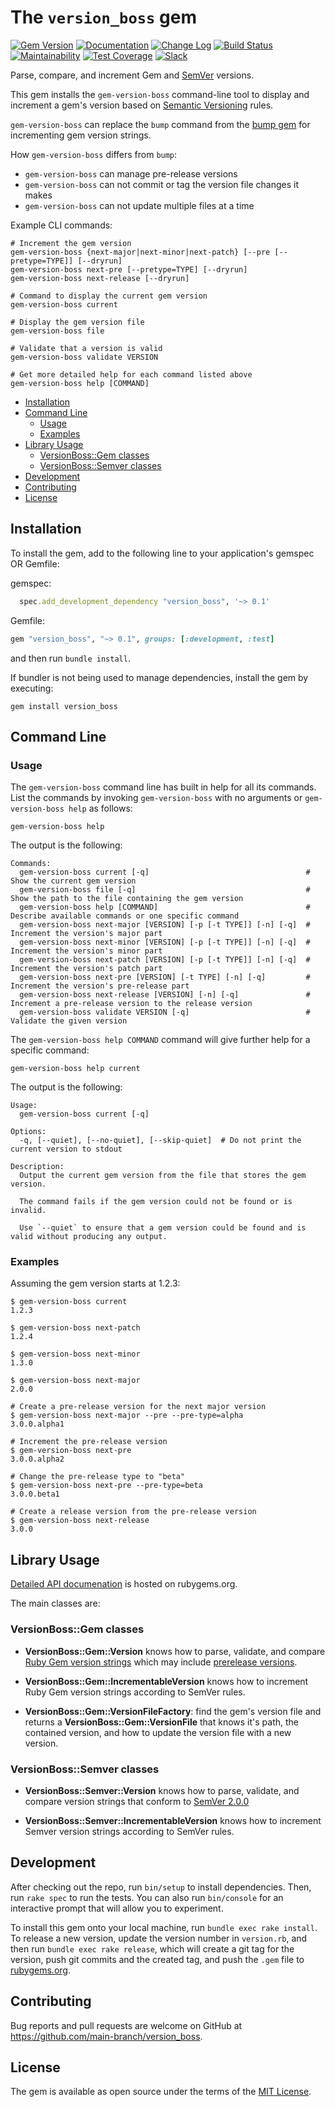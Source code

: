 # The `version_boss` gem

[![Gem Version](https://badge.fury.io/rb/version_boss.svg)](https://badge.fury.io/rb/version_boss)
[![Documentation](https://img.shields.io/badge/Documentation-Latest-green)](https://rubydoc.info/gems/version_boss/)
[![Change Log](https://img.shields.io/badge/CHANGELOG-Latest-green)](https://rubydoc.info/gems/version_boss/file/CHANGELOG.md)
[![Build Status](https://github.com/main-branch/version_boss/actions/workflows/continuous-integration.yml/badge.svg)](https://github.com/main-branch/version_boss/actions/workflows/continuous-integration.yml)
[![Maintainability](https://api.codeclimate.com/v1/badges/44a42ed085fe162e5dff/maintainability)](https://codeclimate.com/github/main-branch/version_boss/maintainability)
[![Test Coverage](https://api.codeclimate.com/v1/badges/44a42ed085fe162e5dff/test_coverage)](https://codeclimate.com/github/main-branch/version_boss/test_coverage)
[![Slack](https://img.shields.io/badge/slack-main--branch/version__boss-yellow.svg?logo=slack)](https://main-branch.slack.com/archives/C07MCMDBJLX)

Parse, compare, and increment Gem and [SemVer](https://semver.org) versions.

This gem installs the `gem-version-boss` command-line tool to display and increment a
gem's version based on [Semantic Versioning](https://semver.org) rules.

`gem-version-boss` can replace the `bump` command from the [bump
gem](https://rubygems.org/gems/bump/) for incrementing gem version strings.

How `gem-version-boss` differs from `bump`:

* `gem-version-boss` can manage pre-release versions
* `gem-version-boss` can not commit or tag the version file changes it makes
* `gem-version-boss` can not update multiple files at a time

Example CLI commands:

```shell
# Increment the gem version
gem-version-boss {next-major|next-minor|next-patch} [--pre [--pretype=TYPE]] [--dryrun]
gem-version-boss next-pre [--pretype=TYPE] [--dryrun]
gem-version-boss next-release [--dryrun]

# Command to display the current gem version
gem-version-boss current

# Display the gem version file
gem-version-boss file

# Validate that a version is valid
gem-version-boss validate VERSION

# Get more detailed help for each command listed above
gem-version-boss help [COMMAND]
```

* [Installation](#installation)
* [Command Line](#command-line)
  * [Usage](#usage)
  * [Examples](#examples)
* [Library Usage](#library-usage)
  * [VersionBoss::Gem classes](#versionbossgem-classes)
  * [VersionBoss::Semver classes](#versionbosssemver-classes)
* [Development](#development)
* [Contributing](#contributing)
* [License](#license)

## Installation

To install the gem, add to the following line to your application's gemspec OR
Gemfile:

gemspec:

```ruby
  spec.add_development_dependency "version_boss", '~> 0.1'
```

Gemfile:

```ruby
gem "version_boss", "~> 0.1", groups: [:development, :test]
```

and then run `bundle install`.

If bundler is not being used to manage dependencies, install the gem by executing:

```shell
gem install version_boss
```

## Command Line

### Usage

The `gem-version-boss` command line has built in help for all its commands. List the
commands by invoking `gem-version-boss` with no arguments or `gem-version-boss help` as
follows:

```shell
gem-version-boss help
```

The output is the following:

```shell
Commands:
  gem-version-boss current [-q]                                   # Show the current gem version
  gem-version-boss file [-q]                                      # Show the path to the file containing the gem version
  gem-version-boss help [COMMAND]                                 # Describe available commands or one specific command
  gem-version-boss next-major [VERSION] [-p [-t TYPE]] [-n] [-q]  # Increment the version's major part
  gem-version-boss next-minor [VERSION] [-p [-t TYPE]] [-n] [-q]  # Increment the version's minor part
  gem-version-boss next-patch [VERSION] [-p [-t TYPE]] [-n] [-q]  # Increment the version's patch part
  gem-version-boss next-pre [VERSION] [-t TYPE] [-n] [-q]         # Increment the version's pre-release part
  gem-version-boss next-release [VERSION] [-n] [-q]               # Increment a pre-release version to the release version
  gem-version-boss validate VERSION [-q]                          # Validate the given version
```

The `gem-version-boss help COMMAND` command will give further help for a specific command:

```shell
gem-version-boss help current
```

The output is the following:

```shell
Usage:
  gem-version-boss current [-q]

Options:
  -q, [--quiet], [--no-quiet], [--skip-quiet]  # Do not print the current version to stdout

Description:
  Output the current gem version from the file that stores the gem version.

  The command fails if the gem version could not be found or is invalid.

  Use `--quiet` to ensure that a gem version could be found and is valid without producing any output.
```

### Examples

Assuming the gem version starts at 1.2.3:

```shell
$ gem-version-boss current
1.2.3

$ gem-version-boss next-patch
1.2.4

$ gem-version-boss next-minor
1.3.0

$ gem-version-boss next-major
2.0.0

# Create a pre-release version for the next major version
$ gem-version-boss next-major --pre --pre-type=alpha
3.0.0.alpha1

# Increment the pre-release version
$ gem-version-boss next-pre
3.0.0.alpha2

# Change the pre-release type to "beta"
$ gem-version-boss next-pre --pre-type=beta
3.0.0.beta1

# Create a release version from the pre-release version
$ gem-version-boss next-release
3.0.0
```

## Library Usage

[Detailed API documenation](https://rubydoc.info/gems/version_boss/) is hosted on
rubygems.org.

The main classes are:

### VersionBoss::Gem classes

* **VersionBoss::Gem::Version** knows how to parse, validate, and compare [Ruby Gem
  version strings](https://guides.rubygems.org/patterns/#semantic-versioning) which
  may include [prerelease
  versions](https://guides.rubygems.org/patterns/#prerelease-gems).

* **VersionBoss::Gem::IncrementableVersion** knows how to increment Ruby Gem version
  strings according to SemVer rules.

* **VersionBoss::Gem::VersionFileFactory**: find the gem's version file and returns a
  **VersionBoss::Gem::VersionFile** that knows it's path, the contained version, and
  how to update the version file with a new version.

### VersionBoss::Semver classes

* **VersionBoss::Semver::Version** knows how to parse, validate, and compare version
  strings that conform to [SemVer 2.0.0](https://semver.org/spec/v2.0.0.html)

* **VersionBoss::Semver::IncrementableVersion** knows how to increment Semver version
  strings according to SemVer rules.

## Development

After checking out the repo, run `bin/setup` to install dependencies. Then, run `rake
spec` to run the tests. You can also run `bin/console` for an interactive prompt that
will allow you to experiment.

To install this gem onto your local machine, run `bundle exec rake install`. To
release a new version, update the version number in `version.rb`, and then run
`bundle exec rake release`, which will create a git tag for the version, push git
commits and the created tag, and push the `.gem` file to
[rubygems.org](https://rubygems.org).

## Contributing

Bug reports and pull requests are welcome on GitHub at
https://github.com/main-branch/version_boss.

## License

The gem is available as open source under the terms of the [MIT
License](https://opensource.org/licenses/MIT).
